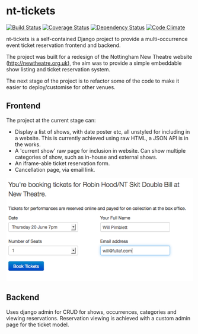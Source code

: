 # nt-tickets
[![Build Status](https://travis-ci.org/newtheatre/nt-tickets.svg?branch=master)](https://travis-ci.org/newtheatre/nt-tickets)
[![Coverage Status](https://coveralls.io/repos/newtheatre/nt-tickets/badge.svg?branch=master&service=github)](https://coveralls.io/github/newtheatre/nt-tickets?branch=master)
[![Dependency Status](https://gemnasium.com/newtheatre/nt-tickets.svg)](https://gemnasium.com/newtheatre/nt-tickets)
[![Code Climate](https://codeclimate.com/repos/56745f553a20030110000075/badges/0ebab241446aa317737d/gpa.svg)](https://codeclimate.com/repos/56745f553a20030110000075/feed)

nt-tickets is a self-contained Django project to provide a multi-occurrence event ticket reservation frontend and backend.

The project was built for a redesign of the Nottingham New Theatre website (http://newtheatre.org.uk), the aim was to provide a simple embeddable show listing and ticket reservation system.

The next stage of the project is to refactor some of the code to make it easier to deploy/customise for other venues.

## Frontend
The project at the current stage can:
- Display a list of shows, with date poster etc, all unstyled for including in a website. This is currently achieved using raw HTML, a JSON API is in the works.
- A 'current show' raw page for inclusion in website. Can show multiple categories of show, such as in-house and external shows.
- An iframe-able ticket reservation form.
- Cancellation page, via email link.

![Ticket booking screenshot](http://github.com/fullaf/nt-tickets/raw/master/docs/screenshot_frontend.png)

## Backend
Uses django admin for CRUD for shows, occurrences, categories and viewing reservations. Reservation viewing is achieved with a custom admin page for the ticket model.
